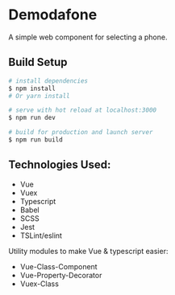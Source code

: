 # Demodafone
A simple web component for selecting a phone.

## Build Setup

```bash
# install dependencies
$ npm install 
# Or yarn install

# serve with hot reload at localhost:3000
$ npm run dev 

# build for production and launch server
$ npm run build

```

## Technologies Used:

* Vue
* Vuex
* Typescript
* Babel
* SCSS
* Jest
* TSLint/eslint

Utility modules to make Vue & typescript easier:
* Vue-Class-Component
* Vue-Property-Decorator
* Vuex-Class




